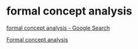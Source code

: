 # formal concept analysis

[formal concept analysis - Google Search](https://www.google.com/search?q=formal+concept+analysis)

[Formal concept analysis](https://en.wikipedia.org/wiki/Formal_concept_analysis)